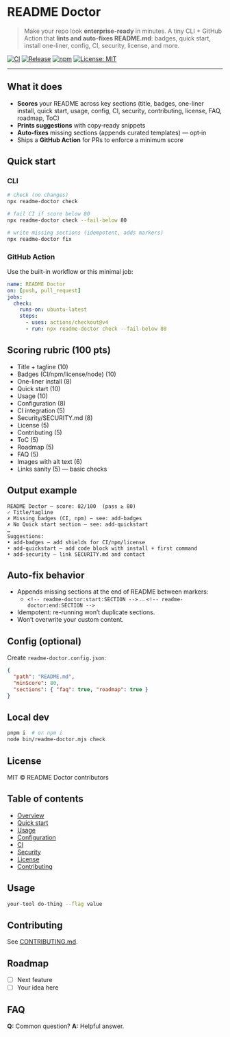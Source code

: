 # README Doctor

> Make your repo look **enterprise-ready** in minutes. A tiny CLI + GitHub Action that **lints and auto-fixes README.md**: badges, quick start, install one-liner, config, CI, security, license, and more.

[![CI](https://img.shields.io/github/actions/workflow/status/<your-username>/readme-doctor/ci.yml?branch=main)](https://github.com/<your-username>/readme-doctor/actions)
[![Release](https://img.shields.io/github/actions/workflow/status/<your-username>/readme-doctor/release.yml?label=release)](https://github.com/<your-username>/readme-doctor/actions)
[![npm](https://img.shields.io/npm/v/readme-doctor.svg)](https://www.npmjs.com/package/readme-doctor)
[![License: MIT](https://img.shields.io/badge/License-MIT-blue.svg)](LICENSE)

---

## What it does
- **Scores** your README across key sections (title, badges, one-liner install, quick start, usage, config, CI, security, contributing, license, FAQ, roadmap, ToC)
- **Prints suggestions** with copy‑ready snippets
- **Auto‑fixes** missing sections (appends curated templates) — opt‑in
- Ships a **GitHub Action** for PRs to enforce a minimum score

## Quick start

### CLI
```bash
# check (no changes)
npx readme-doctor check

# fail CI if score below 80
npx readme-doctor check --fail-below 80

# write missing sections (idempotent, adds markers)
npx readme-doctor fix
```

### GitHub Action
Use the built-in workflow or this minimal job:

```yaml
name: README Doctor
on: [push, pull_request]
jobs:
  check:
    runs-on: ubuntu-latest
    steps:
      - uses: actions/checkout@v4
      - run: npx readme-doctor check --fail-below 80
```

## Scoring rubric (100 pts)
- Title + tagline (10)
- Badges (CI/npm/license/node) (10)
- One-liner install (8)
- Quick start (10)
- Usage (10)
- Configuration (8)
- CI integration (5)
- Security/SECURITY.md (8)
- License (5)
- Contributing (5)
- ToC (5)
- Roadmap (5)
- FAQ (5)
- Images with alt text (6)
- Links sanity (5) — basic checks

## Output example
```
README Doctor — score: 82/100  (pass ≥ 80)
✓ Title/tagline
✗ Missing badges (CI, npm) — see: add-badges
✗ No Quick start section — see: add-quickstart
…
Suggestions:
• add-badges — add shields for CI/npm/license
• add-quickstart — add code block with install + first command
• add-security — link SECURITY.md and contact
```

## Auto-fix behavior
- Appends missing sections at the end of README between markers:
  - `<!-- readme-doctor:start:SECTION -->` … `<!-- readme-doctor:end:SECTION -->`
- Idempotent: re-running won’t duplicate sections.
- Won’t overwrite your custom content.

## Config (optional)
Create `readme-doctor.config.json`:
```json
{
  "path": "README.md",
  "minScore": 80,
  "sections": { "faq": true, "roadmap": true }
}
```

## Local dev
```bash
pnpm i  # or npm i
node bin/readme-doctor.mjs check
```

## License
MIT © README Doctor contributors


<!-- readme-doctor:start:toc -->
## Table of contents
- [Overview](#overview)
- [Quick start](#quick-start)
- [Usage](#usage)
- [Configuration](#configuration)
- [CI](#ci)
- [Security](#security)
- [License](#license)
- [Contributing](#contributing)
<!-- readme-doctor:end:toc -->


<!-- readme-doctor:start:usage -->
## Usage
```bash
your-tool do-thing --flag value
```
<!-- readme-doctor:end:usage -->


<!-- readme-doctor:start:contributing -->
## Contributing
See [CONTRIBUTING.md](CONTRIBUTING.md).
<!-- readme-doctor:end:contributing -->


<!-- readme-doctor:start:roadmap -->
## Roadmap
- [ ] Next feature
- [ ] Your idea here
<!-- readme-doctor:end:roadmap -->


<!-- readme-doctor:start:faq -->
## FAQ
**Q:** Common question?
**A:** Helpful answer.
<!-- readme-doctor:end:faq -->

